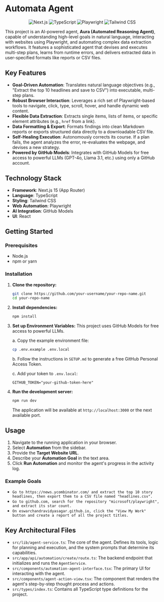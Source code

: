 # Automata Agent

<p align="center">
  <img src="https://img.shields.io/badge/Next.js-15-black?style=for-the-badge&logo=next.js" alt="Next.js">
  <img src="https://img.shields.io/badge/TypeScript-5-blue?style=for-the-badge&logo=typescript" alt="TypeScript">
  <img src="https://img.shields.io/badge/Playwright-1-brightgreen?style=for-the-badge&logo=playwright" alt="Playwright">
  <img src="https://img.shields.io/badge/Tailwind_CSS-4-38B2AC?style=for-the-badge&logo=tailwind-css" alt="Tailwind CSS">
</p>

This project is an AI-powered agent, **Aura (Automated Reasoning Agent)**, capable of understanding high-level goals in natural language, interacting with websites using Playwright, and automating complex data extraction workflows. It features a sophisticated agent that devises and executes multi-step plans, learns from runtime errors, and delivers extracted data in user-specified formats like reports or CSV files.

## Key Features

- **Goal-Driven Automation**: Translates natural language objectives (e.g., "Extract the top 10 headlines and save to CSV") into executable, multi-step plans.
- **Robust Browser Interaction**: Leverages a rich set of Playwright-based tools to navigate, click, type, scroll, hover, and handle dynamic web content.
- **Flexible Data Extraction**: Extracts single items, lists of items, or specific element attributes (e.g., `href` from a link).
- **Data Formatting & Export**: Formats findings into clean Markdown reports or exports structured data directly to a downloadable CSV file.
- **Self-Healing Execution**: Autonomously corrects its course. If a plan fails, the agent analyzes the error, re-evaluates the webpage, and devises a new strategy.
- **Powered by GitHub Models**: Integrates with GitHub Models for free access to powerful LLMs (GPT-4o, Llama 3.1, etc.) using only a GitHub account.

## Technology Stack

- **Framework**: Next.js 15 (App Router)
- **Language**: TypeScript
- **Styling**: Tailwind CSS
- **Web Automation**: Playwright
- **AI Integration**: GitHub Models
- **UI**: React

## Getting Started

### Prerequisites

- Node.js
- npm or yarn

### Installation

1.  **Clone the repository:**
    ```bash
    git clone https://github.com/your-username/your-repo-name.git
    cd your-repo-name
    ```

2.  **Install dependencies:**
    ```bash
    npm install
    ```

3.  **Set up Environment Variables:**
    This project uses GitHub Models for free access to powerful LLMs.
    
    a. Copy the example environment file:
    ```bash
    cp .env.example .env.local
    ```
    b. Follow the instructions in `SETUP.md` to generate a free GitHub Personal Access Token.

    c. Add your token to `.env.local`:
    ```env
    GITHUB_TOKEN="your-github-token-here"
    ```

4.  **Run the development server:**
    ```bash
    npm run dev
    ```
    The application will be available at `http://localhost:3000` or the next available port.

## Usage

1.  Navigate to the running application in your browser.
2.  Select **Automation** from the sidebar.
3.  Provide the **Target Website URL**.
4.  Describe your **Automation Goal** in the text area.
5.  Click **Run Automation** and monitor the agent's progress in the activity log.

### Example Goals

- `Go to https://news.ycombinator.com/ and extract the top 10 story headlines, then export them to a CSV file named "headlines.csv".`
- `Go to github.com, search for the repository "microsoft/playwright", and extract its star count.`
- `On eswarchandravidyasagar.github.io, click the "View My Work" button and create a report of all the project titles.`

## Key Architectural Files

-   `src/lib/agent-service.ts`: The core of the agent. Defines its tools, logic for planning and execution, and the system prompts that determine its capabilities.
-   `src/app/api/automation/create/route.ts`: The backend endpoint that initializes and runs the `AgentService`.
-   `src/components/automation-agent-interface.tsx`: The primary UI for interacting with the agent.
-   `src/components/agent-action-view.tsx`: The component that renders the agent's step-by-step thought process and actions.
-   `src/types/index.ts`: Contains all TypeScript type definitions for the project.
